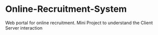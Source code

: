 # Online-Recruitment-System
Web portal for online recruitment. 
Mini Project to understand the Client Server interaction 
